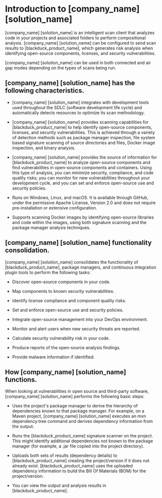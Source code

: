 # Introduction to [company_name] [solution_name]

[company_name] [solution_name] is an intelligent scan client that analyzes code in your projects and associated folders to perform compositional analysis. [company_name] [solution_name] can be configured to send scan results to [blackduck_product_name], which generates risk analysis when identifying open-source components, licenses, and security vulnerabilities.

[company_name] [solution_name] can be used in both connected and air gap modes depending on the types of scans being run.    

## [company_name] [solution_name] has the following characteristics.     

* [company_name] [solution_name] integrates with development tools used throughout the SDLC (software development life cycle) and automatically detects resources to optimize its scan methodology.

* [company_name] [solution_name] provides scanning capabilities for [blackduck_product_name] to help identify open-source components, licenses, and security vulnerabilities. This is achieved through a variety of detection methods such as package manager inspection, file system based signature scanning of source directories and files, Docker image inspection, and binary analysis.

* [company_name] [solution_name] provides the source of information for [blackduck_product_name] to analyze open-source components and find vulnerabilities in open-source components and containers. Using this type of analysis, you can minimize security, compliance, and code quality risks; you can monitor for new vulnerabilities throughout your development cycle, and you can set and enforce open-source use and security policies.

* Runs on Windows, Linux, and macOS. It is available through GitHub, under the permissive Apache License, Version 2.0 and does not require pre-installation or extensive configuration.

* Supports scanning Docker images by identifying open-source libraries and code within the images, using both signature scanning and the package manager analysis techniques.    

## [company_name] [solution_name] functionality consolidation.   

[company_name] [solution_name] consolidates the functionality of [blackduck_product_name], package managers, and continuous integration plugin tools to perform the following tasks:  

* Discover open-source components in your code.

* Map components to known security vulnerabilities.

* Identify license compliance and component quality risks.

* Set and enforce open-source use and security policies.

* Integrate open-source management into your DevOps environment.

* Monitor and alert users when new security threats are reported.

* Calculate security vulnerability risk in your code.

* Produce reports of the open-source analysis findings.

* Provide malware information if identified.   

## How [company_name] [solution_name] functions.   

When looking at vulnerabilities in open source and third-party software, [company_name] [solution_name] performs the following basic steps:

* Uses the project's package manager to derive the hierarchy of dependencies known to that package manager. For example, on a Maven project, [company_name] [solution_name] executes an mvn dependency:tree command and derives dependency information from the output.

* Runs the [blackduck_product_name] signature scanner on the project. This might identify additional dependencies not known to the package manager (for example, a .jar file copied into the project directory).

* Uploads both sets of results (dependency details) to [blackduck_product_name] creating the project/version if it does not already exist. [blackduck_product_name] uses the uploaded dependency information to build the Bill Of Materials (BOM) for the project/version.

* You can view the output and analysis results in [blackduck_product_name].    
